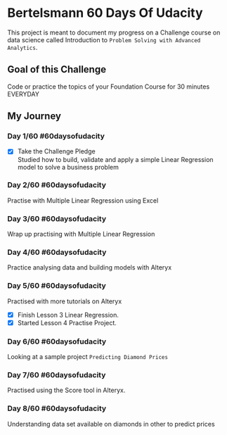 # Bertelsmann 60 Days Of Udacity
This project is meant to document my progress on a Challenge course on data science called Introduction to `Problem Solving with Advanced Analytics`.

## Goal of this Challenge
Code or practice the topics of your Foundation Course for 30 minutes EVERYDAY

## My Journey
### Day 1/60 #60daysofudacity
- [x] Take the Challenge Pledge  
Studied how to build, validate and apply  a simple Linear Regression model to solve a business problem

### Day 2/60 #60daysofudacity
Practise with Multiple Linear Regression using Excel

### Day 3/60 #60daysofudacity
Wrap up practising with Multiple Linear Regression 

### Day 4/60 #60daysofudacity
Practice analysing data and building models with Alteryx

### Day 5/60 #60daysofudacity
Practised with more tutorials on Alteryx
- [x] Finish Lesson 3 Linear Regression.
- [x] Started Lesson 4 Practise Project.

### Day 6/60 #60daysofudacity
Looking at a sample project `Predicting Diamond Prices`


### Day 7/60 #60daysofudacity
Practised using the Score tool in Alteryx.

### Day 8/60 #60daysofudacity
Understanding data set available on diamonds in other to predict prices
